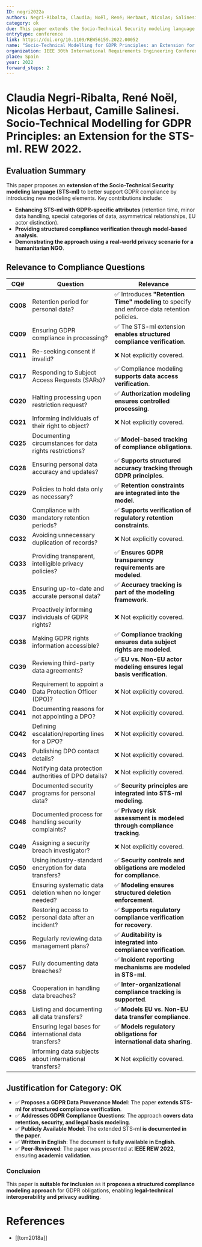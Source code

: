 ```yaml
---
ID: negri2022a
authors: Negri-Ribalta, Claudia; Noël, René; Herbaut, Nicolas; Salinesi, Camille
category: ok
due: This paper extends the Socio-Technical Security modeling language (STS-ml) to incorporate GDPR principles, enabling compliance modeling, verification, and structured auditing for legal data protection requirements.
entrytype: conference
link: https://doi.org/10.1109/REW56159.2022.00052
name: "Socio-Technical Modelling for GDPR Principles: an Extension for the STS-ml"
organization: IEEE 30th International Requirements Engineering Conference Workshops (REW 2022)
place: Spain
year: 2022
forward_steps: 2
---
```

# Claudia Negri-Ribalta, René Noël, Nicolas Herbaut, Camille Salinesi. Socio-Technical Modelling for GDPR Principles: an Extension for the STS-ml. REW 2022.

## Evaluation Summary

This paper proposes an **extension of the Socio-Technical Security modeling language (STS-ml)** to better support GDPR compliance by introducing new modeling elements. Key contributions include:

- **Enhancing STS-ml with GDPR-specific attributes** (retention time, minor data handling, special categories of data, asymmetrical relationships, EU actor distinction).  
- **Providing structured compliance verification through model-based analysis**.  
- **Demonstrating the approach using a real-world privacy scenario for a humanitarian NGO**.  

## Relevance to Compliance Questions

| **CQ#** | **Question** | **Relevance** |
|---------|------------|-------------|
| **CQ08** | Retention period for personal data? | ✅ Introduces **"Retention Time" modeling** to specify and enforce data retention policies. |
| **CQ09** | Ensuring GDPR compliance in processing? | ✅ The STS-ml extension **enables structured compliance verification**. |
| **CQ11** | Re-seeking consent if invalid? | ❌ Not explicitly covered. |
| **CQ17** | Responding to Subject Access Requests (SARs)? | ✅ Compliance modeling **supports data access verification**. |
| **CQ20** | Halting processing upon restriction request? | ✅ **Authorization modeling ensures controlled processing**. |
| **CQ21** | Informing individuals of their right to object? | ❌ Not explicitly covered. |
| **CQ25** | Documenting circumstances for data rights restrictions? | ✅ **Model-based tracking of compliance obligations**. |
| **CQ28** | Ensuring personal data accuracy and updates? | ✅ **Supports structured accuracy tracking through GDPR principles**. |
| **CQ29** | Policies to hold data only as necessary? | ✅ **Retention constraints are integrated into the model**. |
| **CQ30** | Compliance with mandatory retention periods? | ✅ **Supports verification of regulatory retention constraints**. |
| **CQ32** | Avoiding unnecessary duplication of records? | ❌ Not explicitly covered. |
| **CQ33** | Providing transparent, intelligible privacy policies? | ✅ **Ensures GDPR transparency requirements are modeled**. |
| **CQ35** | Ensuring up-to-date and accurate personal data? | ✅ **Accuracy tracking is part of the modeling framework**. |
| **CQ37** | Proactively informing individuals of GDPR rights? | ❌ Not explicitly covered. |
| **CQ38** | Making GDPR rights information accessible? | ✅ **Compliance tracking ensures data subject rights are modeled**. |
| **CQ39** | Reviewing third-party data agreements? | ✅ **EU vs. Non-EU actor modeling ensures legal basis verification**. |
| **CQ40** | Requirement to appoint a Data Protection Officer (DPO)? | ❌ Not explicitly covered. |
| **CQ41** | Documenting reasons for not appointing a DPO? | ❌ Not explicitly covered. |
| **CQ42** | Defining escalation/reporting lines for a DPO? | ❌ Not explicitly covered. |
| **CQ43** | Publishing DPO contact details? | ❌ Not explicitly covered. |
| **CQ44** | Notifying data protection authorities of DPO details? | ❌ Not explicitly covered. |
| **CQ47** | Documented security programs for personal data? | ✅ **Security principles are integrated into STS-ml modeling**. |
| **CQ48** | Documented process for handling security complaints? | ✅ **Privacy risk assessment is modeled through compliance tracking**. |
| **CQ49** | Assigning a security breach investigator? | ❌ Not explicitly covered. |
| **CQ50** | Using industry-standard encryption for data transfers? | ✅ **Security controls and obligations are modeled for compliance**. |
| **CQ51** | Ensuring systematic data deletion when no longer needed? | ✅ **Modeling ensures structured deletion enforcement**. |
| **CQ52** | Restoring access to personal data after an incident? | ✅ **Supports regulatory compliance verification for recovery**. |
| **CQ56** | Regularly reviewing data management plans? | ✅ **Auditability is integrated into compliance verification**. |
| **CQ57** | Fully documenting data breaches? | ✅ **Incident reporting mechanisms are modeled in STS-ml**. |
| **CQ58** | Cooperation in handling data breaches? | ✅ **Inter-organizational compliance tracking is supported**. |
| **CQ63** | Listing and documenting all data transfers? | ✅ **Models EU vs. Non-EU data transfer compliance**. |
| **CQ64** | Ensuring legal bases for international data transfers? | ✅ **Models regulatory obligations for international data sharing**. |
| **CQ65** | Informing data subjects about international transfers? | ❌ Not explicitly covered. |

## Justification for Category: OK

- ✅ **Proposes a GDPR Data Provenance Model**: The paper **extends STS-ml for structured compliance verification**.  
- ✅ **Addresses GDPR Compliance Questions**: The approach **covers data retention, security, and legal basis modeling**.  
- ✅ **Publicly Available Model**: The extended STS-ml **is documented in the paper**.  
- ✅ **Written in English**: The document is **fully available in English**.  
- ✅ **Peer-Reviewed**: The paper was presented at **IEEE REW 2022**, ensuring **academic validation**.

### **Conclusion**
This paper is **suitable for inclusion** as it **proposes a structured compliance modeling approach** for GDPR obligations, enabling **legal-technical interoperability and privacy auditing**.

# References

- [[tom2018a]]